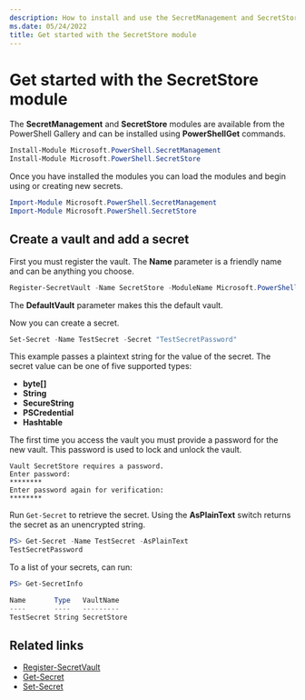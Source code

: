 ```yaml
---
description: How to install and use the SecretManagement and SecretStore modules
ms.date: 05/24/2022
title: Get started with the SecretStore module
---
```

# Get started with the SecretStore module

The **SecretManagement** and **SecretStore** modules are available from the PowerShell Gallery and
can be installed using **PowerShellGet** commands.

```powershell
Install-Module Microsoft.PowerShell.SecretManagement
Install-Module Microsoft.PowerShell.SecretStore
```

Once you have installed the modules you can load the modules and begin using or creating new secrets.

```powershell
Import-Module Microsoft.PowerShell.SecretManagement
Import-Module Microsoft.PowerShell.SecretStore
```

## Create a vault and add a secret

First you must register the vault. The **Name** parameter is a friendly name and can be anything you
choose.

```powershell
Register-SecretVault -Name SecretStore -ModuleName Microsoft.PowerShell.SecretStore -DefaultVault
```

The **DefaultVault** parameter makes this the default vault.

Now you can create a secret.

```powershell
Set-Secret -Name TestSecret -Secret "TestSecretPassword"
```

This example passes a plaintext string for the value of the secret. The secret value can be one of
five supported types:

- **byte[]**
- **String**
- **SecureString**
- **PSCredential**
- **Hashtable**

The first time you access the vault you must provide a password for the new vault. This password is
used to lock and unlock the vault.

```Output
Vault SecretStore requires a password.
Enter password:
********
Enter password again for verification:
********
```

Run `Get-Secret` to retrieve the secret. Using the **AsPlainText** switch returns the secret as an
unencrypted string.

```powershell
PS> Get-Secret -Name TestSecret -AsPlainText
TestSecretPassword
```

To a list of your secrets, can run:

```powershell
PS> Get-SecretInfo

Name       Type   VaultName
----       ----   ---------
TestSecret String SecretStore
```

## Related links

- [Register-SecretVault](xref:Microsoft.PowerShell.SecretManagement.Register-SecretVault)
- [Get-Secret](xref:Microsoft.PowerShell.SecretManagement.Get-Secret)
- [Set-Secret](xref:Microsoft.PowerShell.SecretManagement.Set-Secret)
